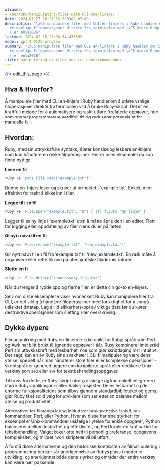 ```yaml
---
aliases:
- /no/ruby/manipulating-files-with-cli-one-liners/
date: 2024-01-27 16:21:16.588308-07:00
description: "\xC5 manipulere filer med CLI en-linjers i Ruby handler om \xE5 utf\xF8\
  re vanlige filoperasjoner direkte fra terminalen ved \xE5 bruke Ruby-skript. Det\
  \ er en\u2026"
lastmod: 2024-02-18 23:08:54.433599
model: gpt-4-0125-preview
summary: "\xC5 manipulere filer med CLI en-linjers i Ruby handler om \xE5 utf\xF8\
  re vanlige filoperasjoner direkte fra terminalen ved \xE5 bruke Ruby-skript. Det\
  \ er en\u2026"
title: Manipulering av filer med CLI-enkeltkommandoer
---
```


{{< edit_this_page >}}

## Hva & Hvorfor?

Å manipulere filer med CLI en-linjers i Ruby handler om å utføre vanlige filoperasjoner direkte fra terminalen ved å bruke Ruby-skript. Det er en kraftfull metode for å automatisere og raskt utføre filrelaterte oppgaver, noe som sparer programmerere verdifull tid og reduserer potensialet for manuelle feil.

## Hvordan:

Ruby, med sin uttrykksfulle syntaks, tillater konsise og lesbare en-linjers som kan håndtere en rekke filoperasjoner. Her er noen eksempler du kan finne nyttige:

**Lese en fil**

```ruby
ruby -e 'puts File.read("example.txt")'
```

Denne en-linjers leser og skriver ut innholdet i 'example.txt'. Enkelt, men effektivt for raskt å kikke inn i filer.

**Legge til i en fil**

```ruby
ruby -e 'File.open("example.txt", "a") { |f| f.puts "Ny linje" }'
```

Legger til en ny linje i 'example.txt' uten å måtte åpne den i en editor. Flott for logging eller oppdatering av filer mens du er på farten.

**Gi nytt navn til en fil**

```ruby
ruby -e 'File.rename("example.txt", "new_example.txt")'
```

Gir nytt navn til en fil fra 'example.txt' til 'new_example.txt'. En rask måte å organisere eller rette filnavn på uten grafiske filadministratorer.

**Slette en fil**

```ruby
ruby -e 'File.delete("unnecessary_file.txt")'
```

Når du trenger å rydde opp og fjerne filer, er dette din go-to en-linjers.

Selv om disse eksemplene viser hvor enkelt Ruby kan manipulere filer fra CLI, er det viktig å håndtere filoperasjoner med forsiktighet for å unngå utilsiktet datatap. Lag alltid sikkerhetskopi av viktige data før du kjører destruktive operasjoner som sletting eller overskriving.

## Dykke dypere

Filmanipulering med Ruby en-linjers er ikke unikt for Ruby; språk som Perl og Awk har blitt brukt til lignende oppgaver i tiår. Ruby kombinerer imidlertid Perl sin uttrykkskraft med lesbarhet, noe som gjør skriptlaging mer intuitivt. Det sagt, kan en av Ruby sine svakheter i CLI filmanipulering være dens ytelse, spesielt når man håndterer store filer eller komplekse operasjoner - skriptspråk er generelt tregere enn kompilerte språk eller dedikerte Unix-verktøy som `sed` eller `awk` for tekstbehandlingsoppgaver.

Til tross for dette, er Ruby-skript utrolig allsidige og kan enkelt integreres i større Ruby-applikasjoner eller Rails-prosjekter. Deres lesbarhet og de enorme funksjonalitetene som tilbys gjennom standardbiblioteket og gems, gjør Ruby til et solid valg for utviklere som ser etter en balanse mellom ytelse og produktivitet.

Alternativer for filmanipulering inkluderer bruk av native Unix/Linux-kommandoer, Perl, eller Python. Hver av disse har sine styrker; for eksempel er Unix-kommandoer uslåelige i ytelse for enkle oppgaver, Python balanserer mellom lesbarhet og effektivitet, og Perl forblir en kraftpakke for tekstbehandling. Valget koker ofte ned til personlig preferanse, oppgavens kompleksitet, og miljøet hvori skriptene vil bli utført.

Å forstå disse alternativene og den historiske konteksten av filmanipulering i programmering beriker vår anerkjennelse av Rubys plass i moderne utvikling, og anerkjenner både dens styrker og områder der andre verktøy kan være mer passende.
